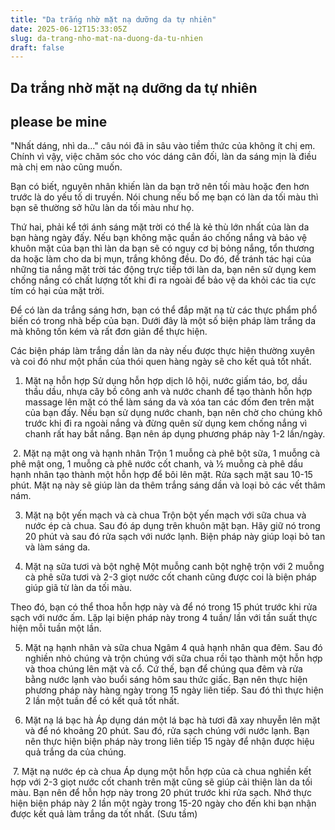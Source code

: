 ```yaml
---
title: "Da trắng nhờ mặt nạ dưỡng da tự nhiên"
date: 2025-06-12T15:33:05Z
slug: da-trang-nho-mat-na-duong-da-tu-nhien
draft: false
---
```


## Da trắng nhờ mặt nạ dưỡng da tự nhiên

## please be mine

"Nhất dáng, nhì da..." câu nói đã in sâu vào tiềm thức của không ít chị em. Chính vì vậy, việc chăm sóc cho vóc dáng cân đối, làn da sáng mịn là điều mà chị em nào cũng muốn.
 
Bạn có biết, nguyên nhân khiến làn da bạn trở nên tối màu hoặc đen hơn trước là do yếu tố di truyền. Nói chung nếu bố mẹ bạn có làn da tối màu thì bạn sẽ thường sở hữu làn da tối màu như họ.
 
Thứ hai, phải kể tới ánh sáng mặt trời có thể là kẻ thù lớn nhất của làn da bạn hàng ngày đấy. Nếu bạn không mặc quần áo chống nắng và bảo vệ khuôn mặt của bạn thì làn da bạn sẽ có nguy cơ bị bỏng nắng, tổn thương da hoặc làm cho da bị mụn, trắng không đều. Do đó, để tránh tác hại của những tia nắng mặt trời tác động trực tiếp tới làn da, bạn nên sử dụng kem chống nắng có chất lượng tốt khi đi ra ngoài để bảo vệ da khỏi các tia cực tím có hại của mặt trời.
 
​Để có làn da trắng sáng hơn, bạn có thể đắp mặt nạ từ các thực phẩm phổ biến có trong nhà bếp của bạn. Dưới đây là một số biện pháp làm trắng da mà không tốn kém và rất đơn giản để thực hiện.
 
Các biện pháp làm trắng dần làn da này nếu được thực hiện thường xuyên và coi đó như một phần của thói quen hàng ngày sẽ cho kết quả tốt nhất.
 
1. Mặt nạ hỗn hợp
Sử dụng hỗn hợp dịch lô hội, nước giấm táo, bơ, dầu thầu dầu, nhựa cây bồ công anh và nước chanh để tạo thành hỗn hợp massage lên mặt có thể làm sáng da và xóa tan các đốm đen trên mặt của bạn đấy.
Nếu bạn sử dụng nước chanh, bạn nên chờ cho chúng khô trước khi đi ra ngoài nắng và đừng quên sử dụng kem chống nắng vì chanh rất hay bắt nắng.
Bạn nên áp dụng phương pháp này 1-2 lần/ngày.
 
​ 2. Mặt nạ mật ong và hạnh nhân
Trộn 1 muỗng cà phê bột sữa, 1 muỗng cà phê mật ong, 1 muỗng cà phê nước cốt chanh, và  ½ muỗng cà phê dầu hạnh nhân tạo thành một hỗn hợp để bôi lên mặt.
Rửa sạch mặt sau 10-15 phút. Mặt nạ này sẽ giúp làn da thêm trắng sáng dần và loại bỏ các vết thâm nám.
 
3. Mặt nạ bột yến mạch và cà chua
Trộn bột yến mạch với sữa chua và nước ép cà chua. Sau đó áp dụng trên khuôn mặt bạn. Hãy giữ nó trong 20 phút và sau đó rửa sạch với nước lạnh. Biện pháp này giúp loại bỏ tan và làm sáng da.
 
4. Mặt nạ sữa tươi và bột nghệ
Một muỗng canh bột nghệ trộn với 2 muỗng cà phê sữa tươi và 2-3 giọt nước cốt chanh cũng được coi là biện pháp giúp giã từ làn da tối màu.
 
​Theo đó, bạn có thể thoa hỗn hợp này và để nó trong 15 phút trước khi rửa sạch với nước ấm. Lặp lại biện pháp này trong 4 tuần/ lần với tần suất thực hiện mỗi tuần một lần.
 
5. Mặt nạ hạnh nhân và sữa chua
Ngâm 4 quả hạnh nhân qua đêm. Sau đó nghiền nhỏ chúng và trộn chúng với sữa chua rồi tạo thành một hỗn hợp và thoa chúng lên mặt và cổ. Cứ thế, bạn để chúng qua đêm và rửa bằng nước lạnh vào buổi sáng hôm sau thức giấc.
Bạn nên thực hiện phương pháp này hàng ngày trong 15 ngày liên tiếp. Sau đó thì thực hiện 2 lần một tuần để có kết quả tốt nhất.
 
6. Mặt nạ lá bạc hà
Áp dụng dán một lá bạc hà tươi đã xay nhuyễn lên mặt và để nó khoảng 20 phút. Sau đó, rửa sạch chúng với nước lạnh.
Bạn nên thực hiện biện pháp này trong liên tiếp 15 ngày để nhận được hiệu quả trắng da của chúng.
 
​ 
7. Mặt nạ nước ép cà chua
Áp dụng một hỗn hợp của cà chua nghiền kết hợp với 2-3 giọt nước cốt chanh trên mặt cũng sẽ giúp cải thiện làn da tối màu.
Bạn nên để hỗn hợp này trong 20 phút trước khi rửa sạch. Nhớ thực hiện biện pháp này 2 lần một ngày trong 15-20 ngày cho đến khi bạn nhận được kết quả làm trắng da tốt nhất.
(Sưu tầm)​